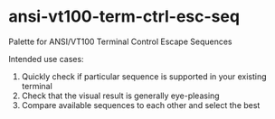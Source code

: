 # ansi-vt100-term-ctrl-esc-seq
Palette for ANSI/VT100 Terminal Control Escape Sequences

Intended use cases:
1) Quickly check if particular sequence is supported in your existing terminal
2) Check that the visual result is generally eye-pleasing
3) Compare available sequences to each other and select the best
